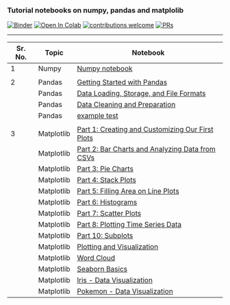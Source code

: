 ### Tutorial notebooks on numpy, pandas and matplolib

[![Binder](https://mybinder.org/badge_logo.svg)](https://mybinder.org/v2/gh/veb-101/Numpy-Pandas-Matplotlib-Tutorial/master) [![Open In Colab](https://colab.research.google.com/assets/colab-badge.svg)](https://colab.research.google.com/github/veb-101/Numpy-Pandas-Matplotlib-Tutorial/blob/master/) [![contributions welcome](https://img.shields.io/badge/contributions-welcome-brightgreen.svg?style=flat)](https://github.com/veb-101/Numpy-Pandas-Matplotlib-Tutorial/issues) [![PRs](https://img.shields.io/badge/PRs-welcome-brightgreen.svg)](https://github.com/veb-101/Numpy-Pandas-Matplotlib-Tutorial/pulls)
__________


| Sr. No. | Topic      | Notebook                                                                                                                                                                                                    |
| ------- | ---------- | ----------------------------------------------------------------------------------------------------------------------------------------------------------------------------------------------------------- |
| 1       | Numpy      | [Numpy notebook](https://nbviewer.jupyter.org/github/veb-101/Numpy-Pandas-Matplotlib-Tutorial/blob/master/numpy/Numpy%20basic%20tutorial.ipynb)                                                             |
|         |            |                                                                                                                                                                                                             |
| 2       | Pandas     | [Getting Started with Pandas](https://nbviewer.jupyter.org/github/veb-101/Numpy-Pandas-Matplotlib-Tutorial/blob/master/pandas/Getting%20started%20with%20pandas.ipynb)                                      |
|         | Pandas     | [Data Loading, Storage, and File Formats](https://nbviewer.jupyter.org/github/veb-101/Numpy-Pandas-Matplotlib-Tutorial/blob/master/pandas/Data%20Loading%2C%20Storage%2C%20and%20File%20Formats.ipynb)      |
|         | Pandas     | [Data Cleaning and Preparation](https://nbviewer.jupyter.org/github/veb-101/Numpy-Pandas-Matplotlib-Tutorial/blob/master/pandas/Data%20Cleaning%20and%20Preparation.ipynb)                                  |
|         | Pandas     | [example test](https://nbviewer.jupyter.org/github/veb-101/Numpy-Pandas-Matplotlib-Tutorial/blob/master/pandas/test.ipynb)                                                                                  |
|         |            |                                                                                                                                                                                                             |
| 3       | Matplotlib | [Part 1: Creating and Customizing Our First Plots](https://nbviewer.jupyter.org/github/veb-101/Numpy-Pandas-Matplotlib-Tutorial/blob/master/matplotlib/Part%2001%20Introduction%20and%20Line%20Plots.ipynb) |
|         | Matplotlib | [Part 2: Bar Charts and Analyzing Data from CSVs](https://nbviewer.jupyter.org/github/veb-101/Numpy-Pandas-Matplotlib-Tutorial/blob/master/matplotlib/Part%2002%20Bar%20Charts.ipynb)                       |
|         | Matplotlib | [Part 3: Pie Charts](https://nbviewer.jupyter.org/github/veb-101/Numpy-Pandas-Matplotlib-Tutorial/blob/master/matplotlib/Part%2003%20Pie%20Charts.ipynb)                                                    |
|         | Matplotlib | [Part 4: Stack Plots](https://nbviewer.jupyter.org/github/veb-101/Numpy-Pandas-Matplotlib-Tutorial/blob/master/matplotlib/Part%2004%20Stack%20Plots.ipynb)                                                  |
|         | Matplotlib | [Part 5: Filling Area on Line Plots](https://nbviewer.jupyter.org/github/veb-101/Numpy-Pandas-Matplotlib-Tutorial/blob/master/matplotlib/Part%2005%20Fill%20Between.ipynb)                                  |
|         | Matplotlib | [Part 6: Histograms](https://nbviewer.jupyter.org/github/veb-101/Numpy-Pandas-Matplotlib-Tutorial/blob/master/matplotlib/Part%2006%20Histograms.ipynb)                                                      |
|         | Matplotlib | [Part 7: Scatter Plots](https://nbviewer.jupyter.org/github/veb-101/Numpy-Pandas-Matplotlib-Tutorial/blob/master/matplotlib/Part%2007%20Scatter%20Plots.ipynb)                                              |
|         | Matplotlib | [Part 8: Plotting Time Series Data](https://nbviewer.jupyter.org/github/veb-101/Numpy-Pandas-Matplotlib-Tutorial/blob/master/matplotlib/Part%2008%20Time%20Series.ipynb)                                    |
|         | Matplotlib | [Part 10: Subplots](https://nbviewer.jupyter.org/github/veb-101/Numpy-Pandas-Matplotlib-Tutorial/blob/master/matplotlib/Part%2010%20Subplots.ipynb)                                                         |
|         | Matplotlib | [Plotting and Visualization](https://nbviewer.jupyter.org/github/veb-101/Numpy-Pandas-Matplotlib-Tutorial/blob/master/matplotlib/Plotting%20and%20Visualization.ipynb)                                      |
|         | Matplotlib | [Word Cloud](https://nbviewer.jupyter.org/github/veb-101/Numpy-Pandas-Matplotlib-Tutorial/blob/master/matplotlib/Word%20Cloud.ipynb)                                                                        |
|         | Matplotlib | [Seaborn Basics](https://nbviewer.jupyter.org/github/veb-101/Numpy-Pandas-Matplotlib-Tutorial/blob/master/matplotlib/matplotlib-seaborn-basic.ipynb)                                                        |
|         | Matplotlib | [Iris - Data Visualization](https://nbviewer.jupyter.org/github/veb-101/Numpy-Pandas-Matplotlib-Tutorial/blob/master/matplotlib/Data-Visualizations.ipynb)                                                  |
|         | Matplotlib | [Pokemon - Data Visualization](https://nbviewer.jupyter.org/github/veb-101/Numpy-Pandas-Matplotlib-Tutorial/blob/master/matplotlib/seaborn_tutorial_EDS.ipynb)                                              |
